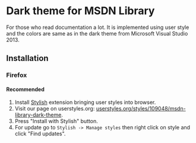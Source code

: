 # Dark theme for MSDN Library

For those who read documentation a lot.  It is implemented using user style and the colors are same as in the dark theme from Microsoft Visual Studio 2013.

## Installation

### Firefox

#### Recommended

1.  Install  [Stylish][stylish-firefox] extension bringing user styles into browser.
2.  Visit our page on userstyles.org: [userstyles.org/styles/109048/msdn-library-dark-theme][userstyles-link].
3.  Press "Install with Stylish" button.
4.  For update go to `Stylish -> Manage styles` then right click on style and click "Find updates".

[stylish-firefox]: https://addons.mozilla.org/en-US/firefox/addon/stylish/ "Stylish in Firefox's extension catalog"
[userstyles-link]: https://userstyles.org/styles/109048/msdn-library-dark-theme "MSDN Library dark theme on userstyles.org"
